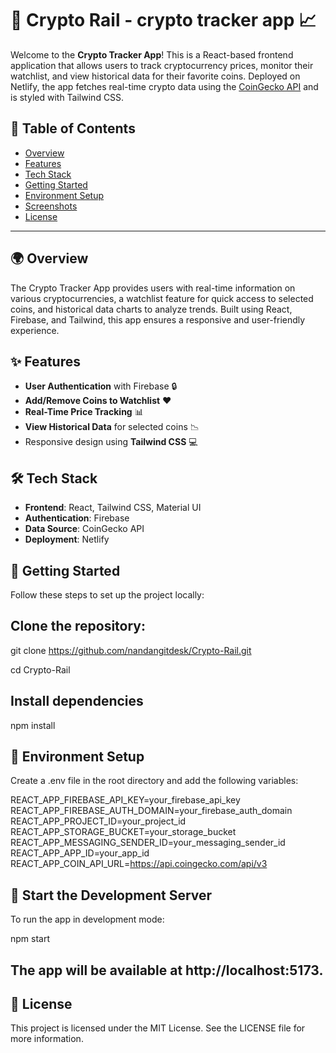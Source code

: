 # 🚀 Crypto Rail - crypto tracker app 📈

Welcome to the **Crypto Tracker App**! This is a React-based frontend application that allows users to track cryptocurrency prices, monitor their watchlist, and view historical data for their favorite coins. Deployed on Netlify, the app fetches real-time crypto data using the [CoinGecko API](https://www.coingecko.com/en/api) and is styled with Tailwind CSS.

## 📑 Table of Contents
- [Overview](#-overview)
- [Features](#-features)
- [Tech Stack](#-tech-stack)
- [Getting Started](#-getting-started)
- [Environment Setup](#-environment-setup)
- [Screenshots](#-screenshots)
- [License](#-license)

---

## 🌍 Overview

The Crypto Tracker App provides users with real-time information on various cryptocurrencies, a watchlist feature for quick access to selected coins, and historical data charts to analyze trends. Built using React, Firebase, and Tailwind, this app ensures a responsive and user-friendly experience.

## ✨ Features
- **User Authentication** with Firebase 🔒
- **Add/Remove Coins to Watchlist** ❤️
- **Real-Time Price Tracking** 📊
- **View Historical Data** for selected coins 📉
- Responsive design using **Tailwind CSS** 💻

## 🛠️ Tech Stack
- **Frontend**: React, Tailwind CSS, Material UI
- **Authentication**: Firebase
- **Data Source**: CoinGecko API
- **Deployment**: Netlify

## 🚀 Getting Started

Follow these steps to set up the project locally:

##  Clone the repository:
   git clone https://github.com/nandangitdesk/Crypto-Rail.git 
   
   cd Crypto-Rail


   
## Install dependencies

npm install



## 🔧 Environment Setup
Create a .env file in the root directory and add the following variables:

REACT_APP_FIREBASE_API_KEY=your_firebase_api_key
REACT_APP_FIREBASE_AUTH_DOMAIN=your_firebase_auth_domain
REACT_APP_PROJECT_ID=your_project_id
REACT_APP_STORAGE_BUCKET=your_storage_bucket
REACT_APP_MESSAGING_SENDER_ID=your_messaging_sender_id
REACT_APP_APP_ID=your_app_id
REACT_APP_COIN_API_URL=https://api.coingecko.com/api/v3



## 🏃 Start the Development Server
To run the app in development mode:

npm start



## The app will be available at http://localhost:5173.




## 📄 License
This project is licensed under the MIT License. See the LICENSE file for more information.
